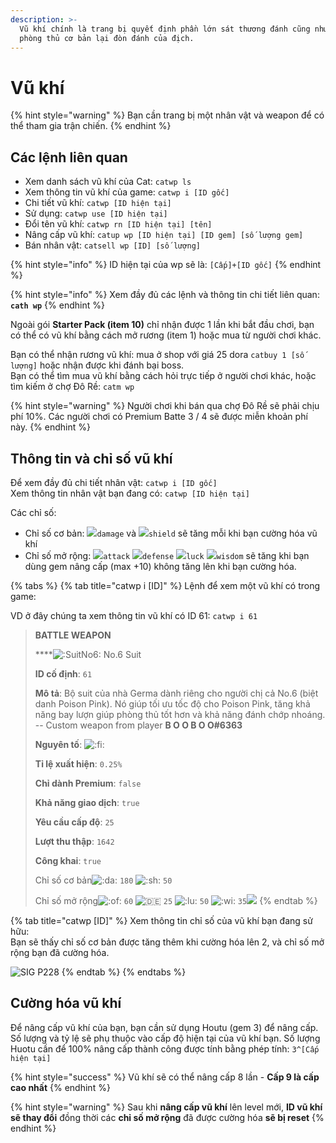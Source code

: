 ```yaml
---
description: >-
  Vũ khí chính là trang bị quyết định phần lớn sát thương đánh cũng như khả năng
  phòng thủ cơ bản lại đòn đánh của địch.
---
```


# Vũ khí

{% hint style="warning" %}
Bạn cần trang bị một nhân vật và weapon để có thể tham gia trận chiến.
{% endhint %}

## Các lệnh liên quan

* Xem danh sách vũ khí của Cat: `catwp ls`
* Xem thông tin vũ khí của game: `catwp i [ID gốc]`
* Chi tiết vũ khí: `catwp [ID hiện tại]`
* Sử dụng: `catwp use [ID hiện tại]`
* Đổi tên vũ khí: `catwp rn [ID hiện tại] [tên]`
* Nâng cấp vũ khí: `catup wp [ID hiện tại] [ID gem] [số lượng gem]`
* Bán nhân vật: `catsell wp [ID] [số lượng]`

{% hint style="info" %}
ID hiện tại của wp sẽ là: `[Cấp]+[ID gốc]`
{% endhint %}

{% hint style="info" %}
Xem đầy đủ các lệnh và thông tin chi tiết liên quan: **`cath wp`**
{% endhint %}

Ngoài gói **Starter Pack (item 10)** chỉ nhận được 1 lần khi bắt đầu chơi, bạn có thể có vũ khí bằng cách mở rương (item 1) hoặc mua từ người chơi khác.

Bạn có thể nhận rương vũ khí: mua ở shop với giá 25 dora `catbuy 1 [số lượng]` hoặc nhận được khi đánh bại boss.\
Bạn có thể tìm mua vũ khí bằng cách hỏi trực tiếp ở người chơi khác, hoặc tìm kiếm ở chợ Đô Rề: `catm wp`

{% hint style="warning" %}
Người chơi khi bán qua chợ Đô Rề sẽ phải chịu phí 10%. Các người chơi có Premium Batte 3 / 4 sẽ được miễn khoản phí này.
{% endhint %}

## Thông tin và chỉ số vũ khí

Để xem đầy đủ chi tiết nhân vật: `catwp i [ID gốc]`\
Xem thông tin nhân vật bạn đang có: `catwp [ID hiện tại]`

Các chỉ số:

* Chỉ số cơ bản: ![](https://cdn.discordapp.com/emojis/689391397643747368.png?v=1)`damage` và ![](https://cdn.discordapp.com/emojis/689391171411247196.png?v=1)`shield` sẽ tăng mỗi khi bạn cường hóa vũ khí
* Chỉ số mở rộng: ![](https://cdn.discordapp.com/emojis/689391538601852959.png?v=1)`attack` ![](https://cdn.discordapp.com/emojis/693700331216830474.png?v=1)`defense` ![](https://cdn.discordapp.com/emojis/689391282350588106.png?v=1)`luck` ![](https://cdn.discordapp.com/emojis/689391102100635728.png?v=1)`wisdom` sẽ tăng khi bạn dùng gem nâng cấp (max +10) không tăng lên khi bạn cường hóa.

{% tabs %}
{% tab title="catwp i [ID]" %}
Lệnh để xem một vũ khí có trong game:

VD ở đây chúng ta xem thông tin vũ khí có ID 61: `catwp i 61`

> **BATTLE WEAPON**
>
> ****![:SuitNo6:](https://cdn.discordapp.com/emojis/810055238315933726.webp?size=40\&quality=lossless) No.6 Suit
>
> **ID cố định**: `61`&#x20;
>
> **Mô tả**: Bộ suit của nhà Germa dành riêng cho người chị cả No.6 (biệt danh Poison Pink). Nó giúp tối ưu tốc độ cho Poison Pink, tăng khả năng bay lượn giúp phòng thủ tốt hơn và khả năng đánh chớp nhoáng. -- Custom weapon from player **B O O B O O#6363**&#x20;
>
> **Nguyên tố**: ![:fi:](https://cdn.discordapp.com/emojis/702510320064921641.webp?size=40\&quality=lossless)&#x20;
>
> **Tỉ lệ xuất hiện**: `0.25%`&#x20;
>
> **Chỉ dành Premium**: `false`&#x20;
>
> **Khả năng giao dịch**: `true`&#x20;
>
> **Yêu cầu cấp độ**: `25`&#x20;
>
> **Lượt thu thập**: `1642`&#x20;
>
> **Công khai**: `true`
>
> Chỉ số cơ bản![:da:](https://cdn.discordapp.com/emojis/689391397643747368.webp?size=40\&quality=lossless) `180` ![:sh:](https://cdn.discordapp.com/emojis/689391171411247196.webp?size=40\&quality=lossless) `50`
>
> Chỉ số mở rộng![:of:](https://cdn.discordapp.com/emojis/689391538601852959.webp?size=40\&quality=lossless) `60` ![:de:](https://cdn.discordapp.com/emojis/693700331216830474.webp?size=40\&quality=lossless) `25` ![:lu:](https://cdn.discordapp.com/emojis/689391282350588106.webp?size=40\&quality=lossless) `50` ![:wi:](https://cdn.discordapp.com/emojis/689391102100635728.webp?size=40\&quality=lossless) `35`[![](https://images-ext-1.discordapp.net/external/FB8WN9V9RxSALcn936i7G2MfNg9yxA-yJXRNZRBZWMI/https/media.discordapp.net/attachments/681423309786972201/804306728019034162/image0.png?width=306\&height=240)](https://media.discordapp.net/attachments/681423309786972201/804306728019034162/image0.png)
{% endtab %}

{% tab title="catwp [ID]" %}
Xem thông tin chỉ số của vũ khí bạn đang sử hữu:\
Bạn sẽ thấy chỉ số cơ bản được tăng thêm khi cường hóa lên 2, và chỉ số mở rộng bạn đã cường hóa.

![SIG P228](../../.gitbook/assets/image%20\(9\)%20\(1\).png)
{% endtab %}
{% endtabs %}

## Cường hóa vũ khí

Để nâng cấp vũ khí của bạn, bạn cần sử dụng Houtu (gem 3) để nâng cấp. Số lượng và tỷ lệ sẽ phụ thuộc vào cấp độ hiện tại của vũ khí bạn. Số lượng Huotu cần để 100% nâng cấp thành công được tính bằng phép tính: `3^[Cấp hiện tại]`

{% hint style="success" %}
Vũ khí sẽ có thể nâng cấp 8 lần - **Cấp 9 là cấp cao nhất**
{% endhint %}

{% hint style="warning" %}
Sau khi **nâng cấp vũ khí** lên level mới, **ID vũ khí sẽ thay đổi** đồng thời các **chỉ số mở rộng** đã được cường hóa **sẽ bị reset**
{% endhint %}
